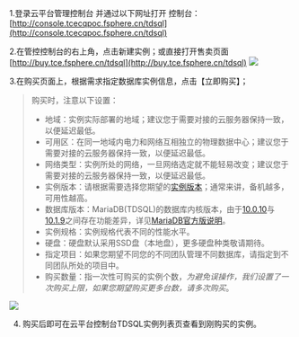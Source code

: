 1.登录云平台管理控制台 并通过以下网址打开  控制台：[http://console.tcecqpoc.fsphere.cn/tdsql](http://console.tcecqpoc.fsphere.cn/tdsql)

2.在管控控制台的右上角，点击新建实例；或直接打开售卖页面[http://buy.tce.fsphere.cn/tdsql](http://buy.tce.fsphere.cn/tdsql)
![](http://imgcache.tcecqpoc.fsphere.cn/image/mccdn.qcloud.com/static/img/a85919abd21ca9c765f0d6f23833d59b/image.png)


3.在购买页面上，根据需求指定数据库实例信息，点击【立即购买】；
>购买时，注意以下设置：
>
>- 地域：实例实际部署的地域；建议您于需要对接的云服务器保持一致，以便延迟最低。
>- 可用区：在同一地域内电力和网络互相独立的物理数据中心；建议您于需要对接的云服务器保持一致，以便延迟最低。
>- 网络类型：实例所处的网络，一旦网络选定就不能轻易改变；建议您于需要对接的云服务器保持一致，以便延迟最低。
>- 实例版本：请根据需要选择您期望的[实例版本](/doc/product/237/6918)；通常来讲，备机越多，可用性越高。
>- 数据库版本：MariaDB(TDSQL)的数据库内核版本，由于[10.0.10](http://mariadb.com/kb/en/mariadb/mariadb-10010-changelog/)与[10.1.9](http://mariadb.com/kb/en/mariadb/mariadb-1019-changelog/)之间存在功能差异，详见[MariaDB官方版说明](http://mariadb.org/)。
>- 实例规格：实例规格代表不同的性能水平。
>- 硬盘：硬盘默认采用SSD盘（本地盘），更多硬盘种类敬请期待。
>- 指定项目：如果您期望不同您的不同团队管理不同数据库，请指定到不同团队所处的项目中。
>- 购买数量：指一次性可购买的实例个数，*为避免误操作，我们设置了一次购买上限，如果您期望购买更多台数，请多次购买*。


![](http://imgcache.tcecqpoc.fsphere.cn/image/mc.qcloudimg.com/static/img/542a4db8a351d436bbb207ca2cdd4b2e/image.png)



4. 购买后即可在云平台控制台TDSQL实例列表页查看到刚购买的实例。





